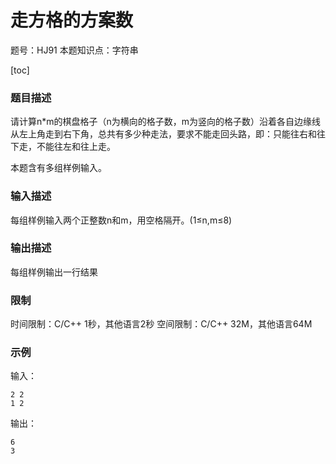 # 走方格的方案数

题号：HJ91
本题知识点：字符串

[toc]

### 题目描述

请计算n*m的棋盘格子（n为横向的格子数，m为竖向的格子数）沿着各自边缘线从左上角走到右下角，总共有多少种走法，要求不能走回头路，即：只能往右和往下走，不能往左和往上走。

本题含有多组样例输入。

### 输入描述

每组样例输入两个正整数n和m，用空格隔开。(1≤n,m≤8)

### 输出描述

每组样例输出一行结果

### 限制
时间限制：C/C++ 1秒，其他语言2秒 
空间限制：C/C++ 32M，其他语言64M

### 示例

输入：
```
2 2
1 2
```

输出：
```
6
3
```